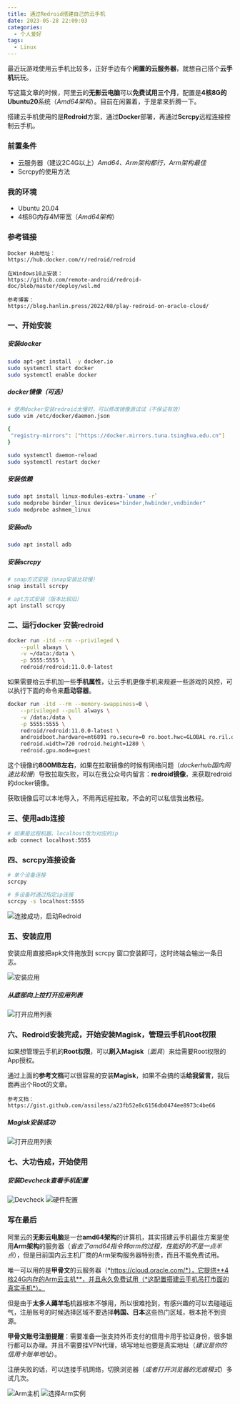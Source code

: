 ```yaml
---
title: 通过Redroid搭建自己的云手机
date: 2023-05-28 22:09:03
categories:
  - 个人爱好
tags: 
  - Linux
---
```


最近玩游戏使用云手机比较多，正好手边有个**闲置的云服务器**，就想自己搭个**云手机**玩玩。

写这篇文章的时候，阿里云的**无影云电脑**可以**免费试用三个月**，配置是**4核8G的Ubuntu20**系统（*Amd64架构*）。目前在闲置着，于是拿来折腾一下。

搭建云手机使用的是**Redroid**方案，通过**Docker**部署，再通过**Scrcpy**远程连接控制云手机。

### 前置条件
* 云服务器（建议2C4G以上）*Amd64、Arm架构都行，Arm架构最佳*
* Scrcpy的使用方法

### 我的环境
* Ubuntu 20.04
* 4核8G内存4M带宽（*Amd64架构*）

### 参考链接
``` text
Docker Hub地址：
https://hub.docker.com/r/redroid/redroid

在Windows10上安装：
https://github.com/remote-android/redroid-doc/blob/master/deploy/wsl.md

参考博客：
https://blog.hanlin.press/2022/08/play-redroid-on-oracle-cloud/
```

<!-- more -->

### 一、开始安装

##### 安装docker

``` bash
sudo apt-get install -y docker.io
sudo systemctl start docker
sudo systemctl enable docker
```

##### docker镜像（可选）
``` bash
# 使用docker安装redroid太慢时，可以修改镜像源试试（不保证有效）
sudo vim /etc/docker/daemon.json

{
 "registry-mirrors": ["https://docker.mirrors.tuna.tsinghua.edu.cn"]
}

sudo systemctl daemon-reload
sudo systemctl restart docker
```

##### 安装依赖

``` bash
sudo apt install linux-modules-extra-`uname -r`
sudo modprobe binder_linux devices="binder,hwbinder,vndbinder"
sudo modprobe ashmem_linux
```

##### 安装adb

``` bash
sudo apt install adb
```

##### 安装scrcpy
``` bash
# snap方式安装（snap安装比较慢）
snap install scrcpy

# apt方式安装（版本比较旧）
apt install scrcpy
```

### 二、运行docker 安装redroid
``` bash
docker run -itd --rm --privileged \
    --pull always \
    -v ~/data:/data \
    -p 5555:5555 \
    redroid/redroid:11.0.0-latest
```

如果需要给云手机加一些**手机属性**，让云手机更像手机来规避一些游戏的风控，可以执行下面的命令来**启动容器**。

``` bash
docker run -itd --rm --memory-swappiness=0 \
    --privileged --pull always \
    -v /data:/data \
    -p 5555:5555 \
    redroid/redroid:11.0.0-latest \
    androidboot.hardware=mt6891 ro.secure=0 ro.boot.hwc=GLOBAL ro.ril.oem.imei=861503068361145 ro.ril.oem.imei1=861503068361145 ro.ril.oem.imei2=861503068361148 ro.ril.miui.imei0=861503068361148 ro.product.manufacturer=Xiaomi ro.build.product=chopin \
    redroid.width=720 redroid.height=1280 \
    redroid.gpu.mode=guest
```
这个镜像约**800MB左右**，如果在拉取镜像的时候有网络问题（*dockerhub国内网速比较慢*）导致拉取失败，可以在我公众号内留言：**redroid镜像**，来获取redroid的docker镜像。

获取镜像后可以本地导入，不用再远程拉取，不会的可以私信我出教程。

### 三、使用adb连接
``` bash
# 如果是远程机器，localhost改为对应的ip
adb connect localhost:5555
```

### 四、scrcpy连接设备
``` bash
# 单个设备连接
scrcpy

# 多设备时通过指定ip连接
scrcpy -s localhost:5555
```

![连接成功，启动Redroid](https://cdn.jsdelivr.net/gh/zyhahaha/assets@master/images/blog/redroid/start.jpg)

### 五、安装应用
安装应用直接把apk文件拖放到 scrcpy 窗口安装即可，这时终端会输出一条日志。

![安装应用](https://cdn.jsdelivr.net/gh/zyhahaha/assets@master/images/blog/redroid/安装应用.jpg)

##### 从底部向上拉打开应用列表
![打开应用列表](https://cdn.jsdelivr.net/gh/zyhahaha/assets@master/images/blog/redroid/上拉.png)

### 六、Redroid安装完成，开始安装Magisk，管理云手机Root权限

如果想管理云手机的**Root权限**，可以**刷入Magisk**（*面具*）来给需要Root权限的App授权。

通过上面的**参考文档**可以很容易的安装**Magisk**，如果不会搞的话**给我留言**，我后面再出个Root的文章。

``` text
参考文档：
https://gist.github.com/assiless/a23fb52e8c6156db0474ee8973c4be66
```

##### Magisk安装成功
![打开应用列表](https://cdn.jsdelivr.net/gh/zyhahaha/assets@master/images/blog/redroid/magisk.jpg)

### 七、大功告成，开始使用

##### 安装Devcheck查看手机配置
![Devcheck](https://cdn.jsdelivr.net/gh/zyhahaha/assets@master/images/blog/redroid/devcheck.jpg)
![硬件配置](https://cdn.jsdelivr.net/gh/zyhahaha/assets@master/images/blog/redroid/devcheck-hardware.jpg)


### 写在最后

阿里云的**无影云电脑**是一台**amd64架构**的计算机，其实搭建云手机最佳方案是使用**Arm架构**的服务器（*省去了amd64指令转arm的过程，性能好的不是一点半点*），但是目前国内云主机厂商的Arm架构服务器特别贵，而且不能免费试用。

唯一可以用的是**甲骨文**的云服务器（*https://cloud.oracle.com/*），它提供**4核24G内存的Arm云主机**，并且永久免费试用（*这配置搭建云手机吊打市面的真实手机*）。

但是由于**太多人薅羊毛**机器根本不够用，所以很难抢到，有感兴趣的可以去碰碰运气，注册账号的时候选择区域不要选择**韩国、日本**这些热门区域，根本抢不到资源。

**甲骨文账号注册提醒**：需要准备一张支持外币支付的信用卡用于验证身份，很多银行都可以办理。并且不需要挂VPN代理，填写地址也要是真实地址（*建议是你的信用卡账单地址*）。

注册失败的话，可以连接手机网络，切换浏览器（*或者打开浏览器的无痕模式*）多试几次。

![Arm主机](https://cdn.jsdelivr.net/gh/zyhahaha/assets@master/images/blog/oracle-cloud/vm.png)
![选择Arm实例](https://cdn.jsdelivr.net/gh/zyhahaha/assets@master/images/blog/oracle-cloud/config.png)
